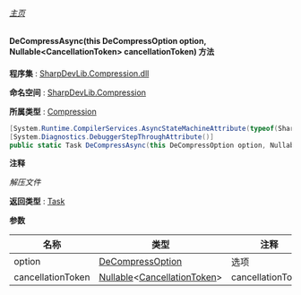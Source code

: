 ###### [主页](./Index.md "主页")

#### DeCompressAsync(this DeCompressOption option, Nullable\<CancellationToken\> cancellationToken) 方法

**程序集** : [SharpDevLib.Compression.dll](./SharpDevLib.Compression.assembly.md "SharpDevLib.Compression.dll")

**命名空间** : [SharpDevLib.Compression](./SharpDevLib.Compression.namespace.md "SharpDevLib.Compression")

**所属类型** : [Compression](./SharpDevLib.Compression.Compression.md "Compression")

``` csharp
[System.Runtime.CompilerServices.AsyncStateMachineAttribute(typeof(SharpDevLib.Compression.Compression+<DeCompressAsync>d__1))]
[System.Diagnostics.DebuggerStepThroughAttribute()]
public static Task DeCompressAsync(this DeCompressOption option, Nullable<CancellationToken> cancellationToken)
```

**注释**

*解压文件*



**返回类型** : [Task](https://learn.microsoft.com/en-us/dotnet/api/system.threading.tasks.task "Task")


**参数**

|名称|类型|注释|
|---|---|---|
|option|[DeCompressOption](./SharpDevLib.Compression.DeCompressOption.md "DeCompressOption")|选项|
|cancellationToken|[Nullable](https://learn.microsoft.com/en-us/dotnet/api/system.nullable-1 "Nullable")\<[CancellationToken](https://learn.microsoft.com/en-us/dotnet/api/system.threading.cancellationtoken "CancellationToken")\>|cancellationToken|


